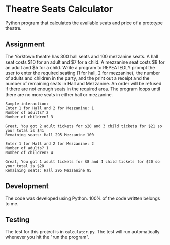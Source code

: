 # Theatre Seats Calculator
Python program that calculates the available seats and price of a prototype theatre.

## Assignment

The Yorktown theatre has 300 hall seats and 100 mezzanine seats. A hall seat costs $10 for an adult and $7 for a child. A mezzanine seat costs $8 for an adult and $5 for a child. Write a program to REPEATEDLY prompt the user to enter the required seating (1 for hall, 2 for mezzanine), the number of adults and children in the party, and the print out a receipt and the number of remaining seats in Hall and Mezzanine. An order will be refused if there are not enough seats in the required area. The program loops until there are no more seats in either hall or mezzanine.  

```
Sample interaction:
Enter 1 for Hall and 2 for Mezzanine: 1
Number of adults? 2
Number of children? 3
 
Great, You got 2 adult tickets for $20 and 3 child tickets for $21 so your total is $41
Remaining seats: Hall 295 Mezzanine 100

Enter 1 for Hall and 2 for Mezzanine: 2
Number of adults? 1
Number of children? 4
 
Great, You got 1 adult tickets for $8 and 4 child tickets for $20 so your total is $28
Remaining seats: Hall 295 Mezzanine 95
```

## Development

The code was developed using Python. 100% of the code written belongs to me. 

## Testing 

The test for this project is in `calculator.py`. The test will run automatically whenever you hit the "run the program".
